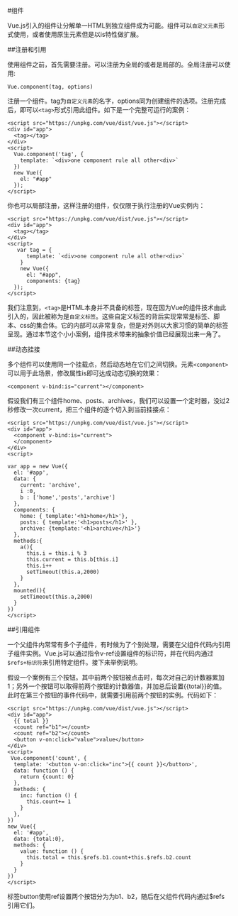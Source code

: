 
#组件

Vue.js引入的组件让分解单一HTML到独立组件成为可能。组件可以`自定义元素`形式使用，或者使用原生元素但是以is特性做扩展。

##注册和引用

使用组件之前，首先需要注册。可以注册为全局的或者是局部的。全局注册可以使用:

    Vue.component(tag, options)

注册一个组件。tag为`自定义元素`的名字，options同为创建组件的选项。注册完成后，即可以`<tag>`形式引用此组件。如下是一个完整可运行的案例：

    <script src="https://unpkg.com/vue/dist/vue.js"></script>
    <div id="app">
      <tag></tag>  
    </div>
    <script>
      Vue.component('tag', {
        template: `<div>one component rule all other<div>`
      })
      new Vue({
        el: "#app"
      });
    </script>

你也可以局部注册，这样注册的组件，仅仅限于执行注册的Vue实例内：

    <script src="https://unpkg.com/vue/dist/vue.js"></script>
    <div id="app">
      <tag></tag>  
    </div>
    <script>
       var tag = {
          template: `<div>one component rule all other<div>`
        }
        new Vue({
          el: "#app",
          components: {tag}
      });
    </script>

我们注意到，`<tag>`是HTML本身并不具备的标签，现在因为Vue的组件技术由此引入的，因此被称为是`自定义标签`。这些自定义标签的背后实现常常是标签、脚本、css的集合体。它的内部可以非常复杂，但是对外则以大家习惯的简单的标签呈现。通过本节这个小小案例，组件技术带来的抽象价值已经展现出来一角了。

##动态挂接

多个组件可以使用同一个挂载点，然后动态地在它们之间切换。元素`<component>`可以用于此场景，修改属性is即可达成动态切换的效果：

    <component v-bind:is="current"></component>

假设我们有三个组件home、posts、archives，我们可以设置一个定时器，没过2秒修改一次current，把三个组件的逐个切入到当前挂接点：

    <script src="https://unpkg.com/vue/dist/vue.js"></script>
    <div id="app">
      <component v-bind:is="current">
      </component>
    </div>
    <script>
   
    var app = new Vue({
      el: '#app',
      data: {
        current: 'archive',
        i :0,
        b : ['home','posts','archive']
      },
      components: {
        home: { template:'<h1>home</h1>'},
        posts: { template:'<h1>posts</h1>' },
        archive: {template:'<h1>archive</h1>'}
      },
      methods:{
        a(){
          this.i = this.i % 3
          this.current = this.b[this.i]
          this.i++
          setTimeout(this.a,2000)
        }
      },
      mounted(){
        setTimeout(this.a,2000)
      }
    })
    </script>

##引用组件

一个父组件内常常有多个子组件，有时候为了个别处理，需要在父组件代码内引用子组件实例。Vue.js可以通过指令v-ref设置组件的标识符，并在代码内通过`$refs+标识符`来引用特定组件。接下来举例说明。

假设一个案例有三个按钮。其中前两个按钮被点击时，每次对自己的计数器累加1；另外一个按钮可以取得前两个按钮的计数器值，并加总后设置{{total}}的值。此时在第三个按钮的事件代码中，就需要引用前两个按钮的实例。代码如下：

    <script src="https://unpkg.com/vue/dist/vue.js"></script>
    <div id="app">
      {{ total }}
      <count ref="b1"></count>
      <count ref="b2"></count> 
      <button v-on:click="value">value</button>
    </div>
    <script>
     Vue.component('count', {
      template: '<button v-on:click="inc">{{ count }}</button>',
      data: function () {
        return {count: 0}
      },
      methods: {
        inc: function () {
          this.count+= 1
        }
      },
    })
    new Vue({
      el: '#app',
      data: {total:0},
      methods: {
        value: function () {
          this.total = this.$refs.b1.count+this.$refs.b2.count
        }
      }
    })
    </script>

标签button使用ref设置两个按钮分为为b1、b2，随后在父组件代码内通过$refs引用它们。
